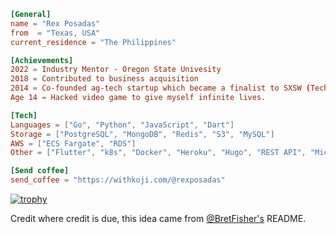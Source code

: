 ```toml
[General]
name = "Rex Posadas"
from  = "Texas, USA"
current_residence = "The Philippines"

[Achievements]
2022 = Industry Mentor - Oregon State Univesity
2018 = Contributed to business acquisition
2014 = Co-founded ag-tech startup which became a finalist to SXSW (Tech festival in Austin, TX)
Age 14 = Hacked video game to give myself infinite lives.

[Tech]
Languages = ["Go", "Python", "JavaScript", "Dart"]
Storage = ["PostgreSQL", "MongoDB", "Redis", "S3", "MySQL"]
AWS = ["ECS Fargate", "RDS"]
Other = ["Flutter", "k8s", "Docker", "Heroku", "Hugo", "REST API", "Microservices", "Express","mockery", "Generated Art"]

[Send coffee]
send_coffee = "https://withkoji.com/@rexposadas"

```
[![trophy](https://github-profile-trophy.vercel.app/?username=rexposadas&theme=onedark)](https://github.com/rexposadas/github-profile-trophy)

Credit where credit is due, this idea came from [@BretFisher's](https://github.com/BretFisher) README.
